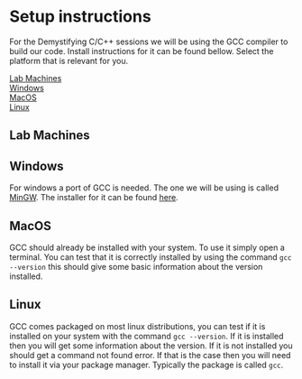 # Setup instructions
For the Demystifying C/C++ sessions we will be using the GCC compiler to build our code. Install instructions for it can be found bellow. Select the platform that is relevant for you.

[Lab Machines](#lab-machines)  
[Windows](#windows)  
[MacOS](#macos)  
[Linux](#linux)  

## Lab Machines

## Windows
For windows a port of GCC is needed. The one we will be using is called [MinGW](http://www.mingw.org). The installer for it can be found [here](http://sysprogs.com/getfile/31/mingw64-gcc4.7.1.exe).

## MacOS
GCC should already be installed with your system. To use it simply open a terminal. You can test that it is correctly installed by using the command `gcc --version` this should give some basic information about the version installed.

## Linux
GCC comes packaged on most linux distributions, you can test if it is installed on your system with the command `gcc --version`. If it is installed then you will get some information about the version. If it is not installed you should get a command not found error. If that is the case then you will need to install it via your package manager. Typically the package is called `gcc`.
